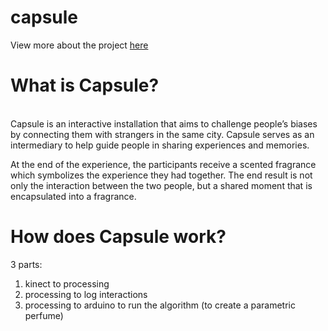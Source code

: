 # capsule

View more about the project <a href="http://www.capsuleproject.io"> here </a> 

# What is Capsule? 
<br>
Capsule is an interactive installation that aims to challenge people’s biases by connecting them with strangers in the same city. Capsule serves as an intermediary to help guide people in sharing experiences and memories.
<br>

At the end of the experience, the participants receive a scented fragrance which symbolizes the experience they had together. The end result is not only the interaction between the two people, but a shared moment that is encapsulated into a fragrance.


# How does Capsule work?

3 parts:
1. kinect to processing 
2. processing to log interactions 
3. processing to arduino to run the algorithm (to create a parametric perfume)

